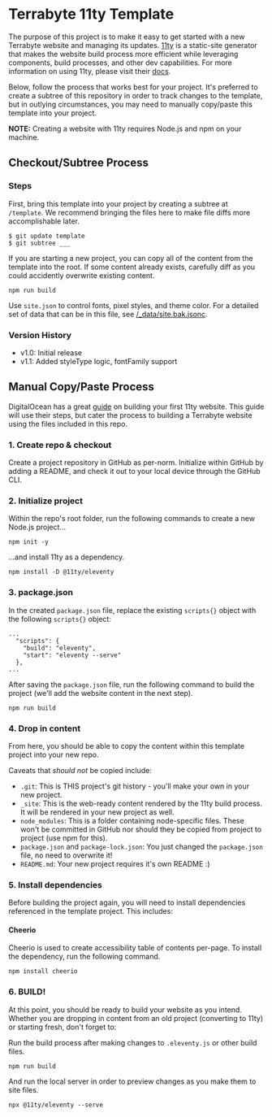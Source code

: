# Terrabyte 11ty Template

The purpose of this project is to make it easy to get started with a new Terrabyte website and managing its updates. [11ty](https://www.11ty.dev/) is a static-site generator that makes the website build process more efficient while leveraging components, build processes, and other dev capabilities. For more information on using 11ty, please visit their [docs](https://www.11ty.dev/docs/).

Below, follow the process that works best for your project. It's preferred to create a subtree of this repository in order to track changes to the template, but in outlying circumstances, you may need to manually copy/paste this template into your project.

**NOTE:** Creating a website with 11ty requires Node.js and npm on your machine.

## Checkout/Subtree Process

### Steps

First, bring this template into your project by creating a subtree at `/template`. We recommend bringing the files here to make file diffs more accomplishable later.

```
$ git update template
$ git subtree ___
```

If you are starting a new project, you can copy all of the content from the template into the root. If some content already exists, carefully diff  as you could accidently overwrite existing content.


```
npm run build
```

Use `site.json` to control fonts, pixel styles, and theme color. For a detailed set of data that can be in this file, see [/_data/site.bak.jsonc](./_data/site.bak.jsonc).

### Version History
- v1.0: Initial release
- v1.1: Added styleType logic, fontFamily support


## Manual Copy/Paste Process

DigitalOcean has a great [guide](https://www.digitalocean.com/community/tutorials/how-to-create-and-deploy-your-first-eleventy-website#step-2-choosing-a-templating-language) on building your first 11ty website. This guide will use their steps, but cater the process to building a Terrabyte website using the files included in this repo.

### 1. Create repo & checkout

Create a project repository in GitHub as per-norm. Initialize within GitHub by adding a README, and check it out to your local device through the GitHub CLI.

### 2. Initialize project

Within the repo's root folder, run the following commands to create a new Node.js project...

```
npm init -y
```

...and install 11ty as a dependency.

```
npm install -D @11ty/eleventy
```

### 3. package.json

In the created `package.json` file, replace the existing `scripts{}` object with the following `scripts{}` object:

```
...
  "scripts": {
    "build": "eleventy",
    "start": "eleventy --serve"
  },
...
```

After saving the `package.json` file, run the following command to build the project (we'll add the website content in the next step).

```
npm run build
```

### 4. Drop in content

From here, you should be able to copy the content within this template project into your new repo.

Caveats that _should not_ be copied include:

- `.git`: This is THIS project's git history - you'll make your own in your new project.
- `_site`: This is the web-ready content rendered by the 11ty build process. It will be rendered in your new project as well.
- `node_modules`: This is a folder containing node-specific files. These won't be committed in GitHub nor should they be copied from project to project (use npm for this).
- `package.json` and `package-lock.json`: You just changed the `package.json` file, no need to overwrite it!
- `README.md`: Your new project requires it's own README :)

### 5. Install dependencies

Before building the project again, you will need to install dependencies referenced in the template project. This includes:

#### Cheerio

Cheerio is used to create accessibility table of contents per-page. To install the dependency, run the following command.

```
npm install cheerio
```

### 6. BUILD!

At this point, you should be ready to build your website as you intend. Whether you are dropping in content from an old project (converting to 11ty) or starting fresh, don't forget to:

Run the build process after making changes to `.eleventy.js` or other build files.

```
npm run build
```

And run the local server in order to preview changes as you make them to site files.

```
npx @11ty/eleventy --serve
```